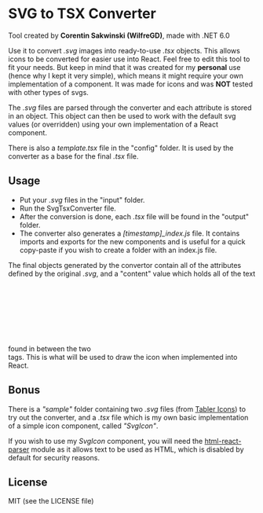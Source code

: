 # SVG to TSX Converter
Tool created by **Corentin Sakwinski (WilfreGD)**, made with .NET 6.0

Use it to convert *.svg* images into ready-to-use *.tsx* objects. This allows icons to be converted for easier use into React. Feel free to edit this tool to fit your needs. But keep in mind that it was created for my **personal** use (hence why I kept it very simple), which means it might require your own implementation of a component. It was made for icons and was **NOT** tested with other types of svgs.

The *.svg* files are parsed through the converter and each attribute is stored in an object. This object can then be used to work with the default svg values (or overridden) using your own implementation of a React component.

There is also a *template.tsx* file in the "config" folder. It is used by the converter as a base for the final *.tsx* file.

## Usage

- Put your *.svg* files in the "input" folder.
- Run the SvgTsxConverter file.
- After the conversion is done, each *.tsx* file will be found in the "output" folder.
- The converter also generates a *[timestamp]_index.js* file. It contains imports and exports for the new components and is useful for a quick copy-paste if you wish to create a folder with an index.js file.

The final objects generated by the convertor contain all of the attributes defined by the original *.svg*, and a "content" value which holds all of the text found in between the two *<svg>* tags. This is what will be used to draw the icon when implemented into React.

## Bonus
There is a *"sample"* folder containing two *.svg* files (from [Tabler Icons](https://tabler-icons.io/)) to try out the converter, and a *.tsx* file which is my own basic implementation of a simple icon component, called *"SvgIcon"*. 

If you wish to use my *SvgIcon* component, you will need the [html-react-parser](https://www.npmjs.com/package/html-react-parser) module as it allows text to be used as HTML, which is disabled by default for security reasons.

## License

MIT (see the LICENSE file)
